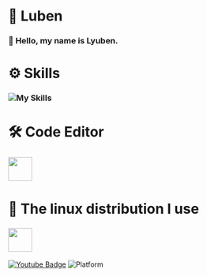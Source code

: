   # 📌 Luben
### 👋 Hello, my name is **Lyuben.**
# ⚙️ Skills
###    ![My Skills](https://skillicons.dev/icons?i=python,c,lua,html,rust)
# 🛠️ Code Editor
###    <img src="https://media.discordapp.net/attachments/975391405755224114/1099441325004296202/image.png?width=417&height=417" style="max-width: 100%;" width="48"/>
# 🐧 The linux distribution I use
### <img src="https://media.discordapp.net/attachments/1110632276913557524/1111424885118476298/image.png?width=382&height=382" style="max-width: 100%;" width="48"/>
[![Youtube Badge](https://img.shields.io/youtube/channel/subscribers/UC0RL_1zazhFnqplgCflSrlg?style=social)](https://www.youtube.com/@bor666)
![Platform](https://img.shields.io/badge/platform-IOS%20%7C%20Linux)

